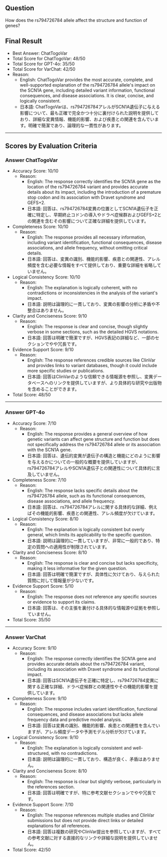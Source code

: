 ## Question

How does the rs794726784 allele affect the structure and function of genes?

## Final Result

- Best Answer: ChatTogoVar
- Total Score for ChatTogoVar: 48/50
- Total Score for GPT-4o: 35/50
- Total Score for VarChat: 42/50
- Reason:
  - English: ChatTogoVar provides the most accurate, complete, and well-supported explanation of the rs794726784 allele's impact on the SCN1A gene, including detailed variant information, functional consequences, and disease associations. It is clear, concise, and logically consistent.
  - 日本語: ChatTogoVarは、rs794726784アレルがSCN1A遺伝子に与える影響について、最も正確で完全かつ十分に裏付けられた説明を提供しており、詳細な変異情報、機能的影響、および疾患との関連を含んでいます。明確で簡潔であり、論理的な一貫性があります。

---

## Scores by Evaluation Criteria

### Answer ChatTogoVar
- Accuracy Score: 10/10
  - Reason: 
    - English: The response correctly identifies the SCN1A gene as the location of the rs794726784 variant and provides accurate details about its impact, including the introduction of a premature stop codon and its association with Dravet syndrome and GEFS+2.
    - 日本語: 回答は、rs794726784変異の位置としてSCN1A遺伝子を正確に特定し、早期終止コドンの導入やドラベ症候群およびGEFS+2との関連を含むその影響について正確な詳細を提供しています。
- Completeness Score: 10/10
  - Reason: 
    - English: The response provides all necessary information, including variant identification, functional consequences, disease associations, and allele frequency, without omitting critical details.
    - 日本語: 回答は、変異の識別、機能的影響、疾患との関連性、アレル頻度を含む必要な情報をすべて提供しており、重要な詳細を省略していません。
- Logical Consistency Score: 10/10
  - Reason: 
    - English: The explanation is logically coherent, with no contradictions or inconsistencies in the analysis of the variant's impact.
    - 日本語: 説明は論理的に一貫しており、変異の影響の分析に矛盾や不整合はありません。
- Clarity and Conciseness Score: 9/10
  - Reason: 
    - English: The response is clear and concise, though slightly verbose in some sections, such as the detailed HGVS notations.
    - 日本語: 回答は明確で簡潔ですが、HGVS表記の詳細など、一部のセクションでやや冗長です。
- Evidence Support Score: 9/10
  - Reason: 
    - English: The response references credible sources like ClinVar and provides links to variant databases, though it could include more specific studies or publications.
    - 日本語: 回答はClinVarのような信頼できる情報源を参照し、変異データベースへのリンクを提供していますが、より具体的な研究や出版物を含めることができます。
- Total Score: 48/50

---

### Answer GPT-4o
- Accuracy Score: 7/10
  - Reason: 
    - English: The response provides a general overview of how genetic variants can affect gene structure and function but does not specifically address the rs794726784 allele or its association with the SCN1A gene.
    - 日本語: 回答は、遺伝的変異が遺伝子の構造と機能にどのように影響を与えるかについての一般的な概要を提供していますが、rs794726784アレルやSCN1A遺伝子との関連性について具体的に言及していません。
- Completeness Score: 7/10
  - Reason: 
    - English: The response lacks specific details about the rs794726784 allele, such as its functional consequences, disease associations, and allele frequency.
    - 日本語: 回答は、rs794726784アレルに関する具体的な詳細、例えばその機能的影響、疾患との関連性、アレル頻度が欠けています。
- Logical Consistency Score: 8/10
  - Reason: 
    - English: The explanation is logically consistent but overly general, which limits its applicability to the specific question.
    - 日本語: 説明は論理的に一貫していますが、非常に一般的であり、特定の質問への適用性が制限されています。
- Clarity and Conciseness Score: 8/10
  - Reason: 
    - English: The response is clear and concise but lacks specificity, making it less informative for the given question.
    - 日本語: 回答は明確で簡潔ですが、具体性に欠けており、与えられた質問に対して情報量が少ないです。
- Evidence Support Score: 5/10
  - Reason: 
    - English: The response does not reference any specific sources or evidence to support its claims.
    - 日本語: 回答は、その主張を裏付ける具体的な情報源や証拠を参照していません。
- Total Score: 35/50

---

### Answer VarChat
- Accuracy Score: 9/10
  - Reason: 
    - English: The response correctly identifies the SCN1A gene and provides accurate details about the rs794726784 variant, including its association with Dravet syndrome and its functional impact.
    - 日本語: 回答はSCN1A遺伝子を正確に特定し、rs794726784変異に関する正確な詳細、ドラベ症候群との関連性やその機能的影響を提供しています。
- Completeness Score: 9/10
  - Reason: 
    - English: The response includes variant identification, functional consequences, and disease associations but lacks allele frequency data and predictive model analysis.
    - 日本語: 回答は変異の識別、機能的影響、疾患との関連性を含んでいますが、アレル頻度データや予測モデル分析が欠けています。
- Logical Consistency Score: 9/10
  - Reason: 
    - English: The explanation is logically consistent and well-structured, with no contradictions.
    - 日本語: 説明は論理的に一貫しており、構造が良く、矛盾はありません。
- Clarity and Conciseness Score: 8/10
  - Reason: 
    - English: The response is clear but slightly verbose, particularly in the references section.
    - 日本語: 回答は明確ですが、特に参考文献セクションでやや冗長です。
- Evidence Support Score: 7/10
  - Reason: 
    - English: The response references multiple studies and ClinVar submissions but does not provide direct links or detailed explanations for all references.
    - 日本語: 回答は複数の研究やClinVar提出を参照していますが、すべての参考文献に対する直接的なリンクや詳細な説明を提供していません。
- Total Score: 42/50